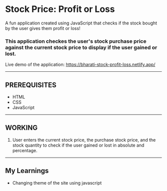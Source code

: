 # Stock Price: Profit or Loss
A fun application created using JavaScript that checks if the stock bought by the user gives them profit or loss!

### This application checkes the user's stock purchase price against the current stock price to display if the user gained or lost.
Live demo of the application: https://bharati-stock-profit-loss.netlify.app/
<hr />

## PREREQUISITES
* HTML
* CSS
* JavaScript

<hr />

## WORKING
1. User enters the current stock price, the purchase stock price, and the stock quantity to check if the user gained or lost in absolute and percentage.

<hr />

## My Learnings
- Changing theme of the site using javascript
